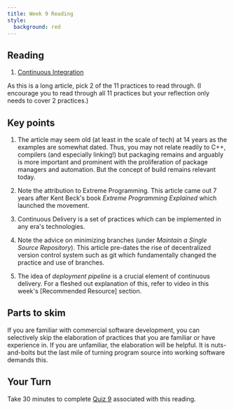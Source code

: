 ```yaml
---
title: Week 9 Reading
style:
  background: red
---
```


## Reading


1. [Continuous Integration](https://martinfowler.com/articles/continuousIntegration.html)

As this is a long article, pick 2 of the 11 practices to read through. (I encourage you to read through all 11 practices but your reflection only needs to cover 2 practices.)

## Key points


   1. The article may seem old (at least in the scale of tech) at 14 years as the examples are somewhat dated. Thus, you may not relate readily to C++, compilers (and especially linking!) but packaging remains and arguably is more important and prominent with the proliferation of package managers and automation. But the concept of build remains relevant today.

   2. Note the attribution to Extreme Programming. This article came out 7 years after Kent Beck's book _Extreme Programming Explained_ which launched the movement.

   3. Continuous Delivery is a set of practices which can be implemented in any era's technologies.

   4. Note the advice on minimizing branches (under *Maintain a Single Source Repository*). This article pre-dates the rise of decentralized version control system such as git which fundamentally changed the practice and use of branches.

   5. The idea of _deployment pipeline_ is a crucial element of continuous delivery. For a fleshed out explanation of this, refer to video in this week's [Recommended Resource] section.

## Parts to skim
   If you are familiar with commercial software development, you can selectively skip the elaboration of practices that you are familiar or have experience in. If you are unfamiliar, the elaboration will be helpful. It is nuts-and-bolts but the last mile of turning program source into working software demands this.


## Your Turn

   Take 30 minutes to complete [Quiz 9](https://canvas.sfu.ca/courses/67084/quizzes/) associated with this reading. 
